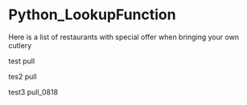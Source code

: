 # Python_LookupFunction
Here is a list of restaurants with special offer when bringing your own cutlery

test pull

tes2 pull

test3 pull_0818